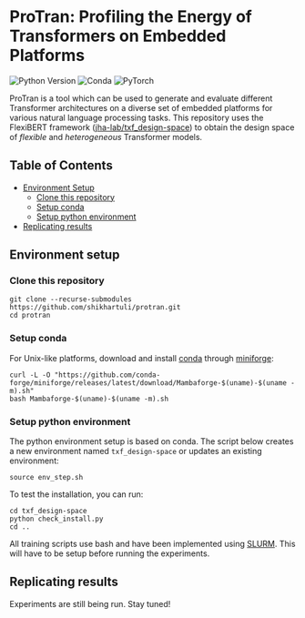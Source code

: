 # ProTran: Profiling the Energy of Transformers on Embedded Platforms

![Python Version](https://img.shields.io/badge/python-v3.6%20%7C%20v3.7%20%7C%20v3.8%20%7C%20v3.9-blue)
![Conda](https://img.shields.io/badge/conda%7Cconda--forge-v4.8.3-blue)
![PyTorch](https://img.shields.io/badge/pytorch-v1.8.1-e74a2b)

ProTran is a tool which can be used to generate and evaluate different Transformer architectures on a diverse set of embedded platforms for various natural language processing tasks.
This repository uses the FlexiBERT framework ([jha-lab/txf_design-space](https://github.com/JHA-Lab/txf_design-space)) to obtain the design space of *flexible* and *heterogeneous* Transformer models.

## Table of Contents
- [Environment Setup](#environment-setup)
  - [Clone this repository](#clone-this-repository)
  - [Setup conda](#setup-conda)
  - [Setup python environment](#setup-python-environment)
- [Replicating results](#replicating-results)

## Environment setup

### Clone this repository

```
git clone --recurse-submodules https://github.com/shikhartuli/protran.git
cd protran
```

### Setup conda

For Unix-like platforms, download and install [conda](https://docs.conda.io/en/latest/) through [miniforge](https://github.com/conda-forge/miniforge):

```
curl -L -O "https://github.com/conda-forge/miniforge/releases/latest/download/Mambaforge-$(uname)-$(uname -m).sh"
bash Mambaforge-$(uname)-$(uname -m).sh
```

### Setup python environment  

The python environment setup is based on conda. The script below creates a new environment named `txf_design-space` or updates an existing environment:
```
source env_step.sh
```
To test the installation, you can run:
```
cd txf_design-space
python check_install.py
cd ..
```
All training scripts use bash and have been implemented using [SLURM](https://slurm.schedmd.com/documentation.html). This will have to be setup before running the experiments.

## Replicating results

Experiments are still being run. Stay tuned!
